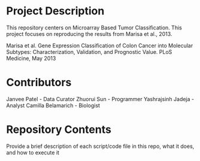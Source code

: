 # Project Description

This repository centers on Microarray Based Tumor Classification. This project focuses on reproducing the results from Marisa et al., 2013.

Marisa et al. Gene Expression Classification of Colon Cancer into Molecular Subtypes: Characterization, Validation, and Prognostic Value. PLoS Medicine, May 2013

# Contributors

Janvee Patel - Data Curator
Zhuorui Sun - Programmer
Yashrajsinh Jadeja - Analyst
Camilla Belamarich - Biologist

# Repository Contents

Provide a brief description of each script/code file in this repo, what it does, and how to execute it
